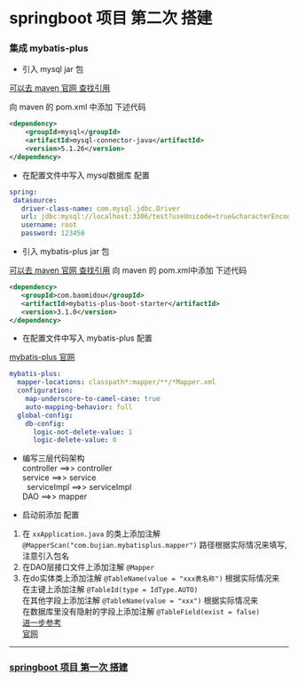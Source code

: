 # springboot 项目 第二次 搭建

### 集成 mybatis-plus 
 * 引入 mysql jar 包
 
[可以去 maven 官网 查找引用](https://mvnrepository.com/artifact/mysql/mysql-connector-java)

向 maven 的 pom.xml 中添加 下述代码
```xml
<dependency>
    <groupId>mysql</groupId>
    <artifactId>mysql-connector-java</artifactId>
    <version>5.1.26</version>
</dependency>
```
 * 在配置文件中写入 mysql数据库 配置
 ``` yaml
spring:
  datasource:
    driver-class-name: com.mysql.jdbc.Driver
    url: jdbc:mysql://localhost:3306/test?useUnicode=true&characterEncoding=utf8&useSSL=false&allowMultiQueries=true
    username: root
    password: 123456
 ```
 * 引入 mybatis-plus jar 包
 
[可以去 maven 官网 查找引用](https://mvnrepository.com/artifact/com.baomidou/mybatis-plus-boot-starter)
向 maven 的 pom.xml中添加 下述代码
 ```xml
<dependency>
    <groupId>com.baomidou</groupId>
    <artifactId>mybatis-plus-boot-starter</artifactId>
    <version>3.1.0</version>
</dependency>
```
 * 在配置文件中写入 mybatis-plus 配置
 
 [mybatis-plus 官网](https://baomidou.com/config/)
``` yaml
mybatis-plus:
  mapper-locations: classpath*:mapper/**/*Mapper.xml
  configuration:
    map-underscore-to-camel-case: true
    auto-mapping-behavior: full
  global-config:
    db-config:
      logic-not-delete-value: 1
      logic-delete-value: 0
```
 * 编写三层代码架构   
 controller ==>> controller  
 service ==>> service  
 &nbsp;&nbsp;serviceImpl ==>> serviceImpl  
 DAO ==>> mapper
 
 * 启动前添加 配置
 
 1. 在 `xxApplication.java` 的类上添加注解 `@MapperScan("com.bujian.mybatisplus.mapper")`
    路径根据实际情况来填写,注意引入包名
 2. 在DAO层接口文件上添加注解 `@Mapper`
 3. 在do实体类上添加注解 `@TableName(value = "xxx表名称")` 根据实际情况来  
    在主键上添加注解 `@TableId(type = IdType.AUTO)`  
    在其他字段上添加注解 `@TableName(value = "xxx")` 根据实际情况来  
    在数据库里没有隐射的字段上添加注解 `@TableField(exist = false)`  
 [进一步参考](https://blog.csdn.net/m0_37922192/article/details/111413550)  
 [官网](https://mp.baomidou.com/guide/annotation.html)
     
---
### [springboot 项目 第一次 搭建](https://github.com/lijiepersion/springboot-demo/blob/main/springboot-start/HELP.md)
